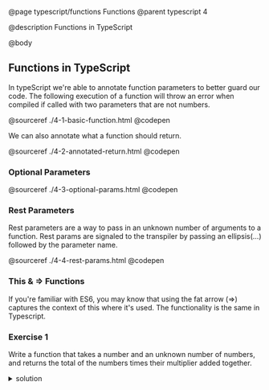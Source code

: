 @page typescript/functions Functions
@parent typescript 4

@description Functions in TypeScript

@body

## Functions in TypeScript

In typeScript we're able to annotate function parameters to better guard our code. The following execution of a function will throw an error when compiled if called with two parameters that are not numbers.

@sourceref ./4-1-basic-function.html
@codepen

We can also annotate what a function should return.

@sourceref ./4-2-annotated-return.html
@codepen

### Optional Parameters

@sourceref ./4-3-optional-params.html
@codepen

### Rest Parameters

Rest parameters are a way to pass in an unknown number of arguments to a function. Rest params are signaled to the transpiler by passing an ellipsis(...) followed by the parameter name.

@sourceref ./4-4-rest-params.html
@codepen

### This & => Functions

If you're familiar with ES6, you may know that using the fat arrow (=>) captures the context of this where it's used. The functionality is the same in Typescript.


### Exercise 1

Write a function that takes a number and an unknown number of numbers, and returns the total of the numbers times their multiplier added together.

<details>
<summary>solution</summary>
```typescript
 function powerUp(multiplier, ...nums: number[]) {
   let total = 0;
     for(var i = 0; i < nums.length; i++) {
       total = total + nums[i]*multiplier;
     }
   return total;
  }

let sum = powerUp(7, 1, 3, 6, 8);
```
</details>

